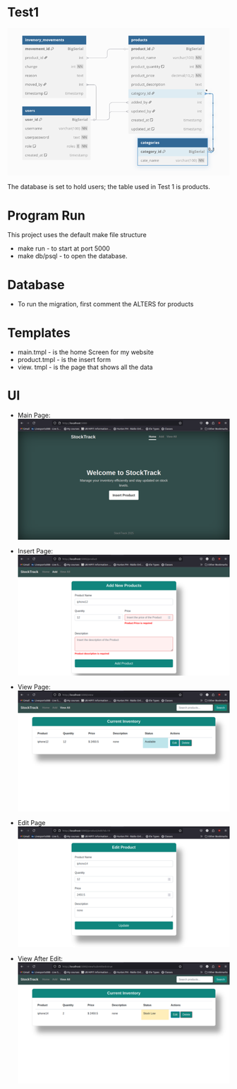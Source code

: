 # Test1
![Database-Scheme](./ui/img/img1.png)

The database is set to hold users; the table used in Test 1 is products.

# Program Run
This project uses the default make file structure
- make run - to start at port 5000
- make db/psql - to open the database.

# Database 
- To run the migration, first comment the ALTERS for products

# Templates 
- main.tmpl - is the home Screen for my website
- product.tmpl - is the insert form 
- view. tmpl - is the page that shows all the data

# UI
- Main Page:
![Main-Page](./ui/img/main.png)

- Insert Page:
![Insert-Page](./ui/img/add.png)

- View Page:
![View-Page](./ui/img/view.png)

- Edit Page
![Edit-Page](./ui/img/edit.png)

- View After Edit:
![ViewAfterE-Page](./ui/img/view2.png)